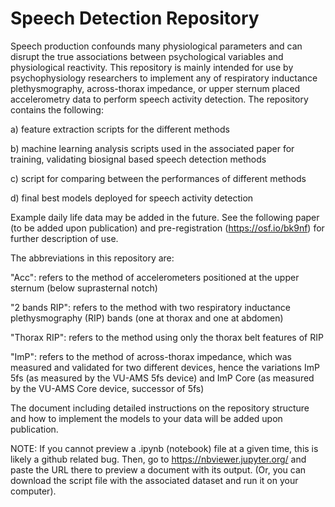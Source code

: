 # Speech Detection Repository
Speech production confounds many physiological parameters and can disrupt the true associations between psychological variables and physiological reactivity. This repository is mainly intended for use by psychophysiology researchers to implement any of respiratory inductance plethysmography, across-thorax impedance, or upper sternum placed accelerometry data to perform speech activity detection. The repository contains the following: 

a) feature extraction scripts for the different methods

b) machine learning analysis scripts used in the associated paper for training, validating biosignal based speech detection methods

c) script for comparing between the performances of different methods

d) final best models deployed for speech activity detection 

Example daily life data may be added in the future. See the following paper (to be added upon publication) and pre-registration (https://osf.io/bk9nf) for further description of use.

The abbreviations in this repository are:

"Acc": refers to the method of accelerometers positioned at the upper sternum (below suprasternal notch)

"2 bands RIP": refers to the method with two respiratory inductance plethysmography (RIP) bands (one at thorax and one at abdomen)

"Thorax RIP": refers to the method using only the thorax belt features of RIP

"ImP": refers to the method of across-thorax impedance, which was measured and validated for two different devices, hence the variations ImP 5fs (as measured by the VU-AMS 5fs device) and ImP Core (as measured by the VU-AMS Core device, successor of 5fs)

The document including detailed instructions on the repository structure and how to implement the models to your data will be added upon publication.

NOTE: If you cannot preview a .ipynb (notebook) file at a given time, this is likely a github related bug. Then, go to https://nbviewer.jupyter.org/ and paste the URL there to preview a document with its output. (Or, you can download the script file with the associated dataset and run it on your computer).
